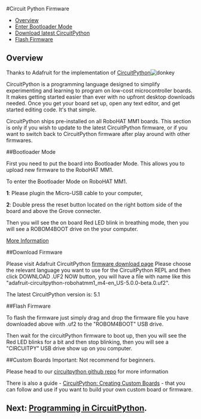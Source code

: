 #Circuit Python Firmware

* [Overview](#overview)
* [Enter Bootloader Mode](#bootloader-mode)
* [Download latest CircuitPython](#download-firmware)
* [Flash Firmware](#flash-firmware)

## Overview
Thanks to Adafruit for the implementation of [CircuitPython](https://learn.adafruit.com/welcome-to-circuitpython/what-is-circuitpython)![donkey](/assets/logos/rpi_logo.png)

CircuitPython is a programming language designed to simplify experimenting and learning to program on low-cost microcontroller boards. It makes getting started easier than ever with no upfront desktop downloads needed. Once you get your board set up, open any text editor, and get started editing code. It's that simple.

CircuitPython ships pre-installed on all RoboHAT MM1 boards.  This section is only if you wish to update to the latest CircuitPython firmware, or if you want to switch back to CircuitPython firmware after play around with other firmwares.

##Bootloader Mode

First you need to put the board into Bootloader Mode.  This allows you to upload new firmware to the RoboHAT MM1.

To enter the Bootloader Mode on RoboHAT MM1.

**1**: Please plugin the Micro-USB cable to your computer,

**2**: Double press the reset button located on the right bottom side of the board and above the Grove connecter.

Then you will see the on board Red LED blink in breathing mode, then you will see a ROBOM4BOOT drive on the your computer.

[More Information](/firmwares/bootloader/#enter-bootloader-mode)

##Download Firmware

Please visit Adafruit CircuitPython [firmware download page](https://circuitpython.org/board/robohatmm1_m4/)
Please choose the relevant language you want to use for the CircuitPython REPL and then click DOWNLOAD .UF2 NOW button, you will have a file with name like this "adafruit-circuitpython-robohatmm1_m4-en_US-5.0.0-beta.0.uf2".

The latest CircuitPython version is: 5.1

##Flash Firmware

To flash the firmware just simply drag and drop the firmware file you have downloaded above with .uf2 to the "ROBOM4BOOT" USB drive.  

Then wait for the circuitPython firmware to boot up, then you will see the Red LED blinks for a bit and then stop blinking, then you will see a "CIRCUITPY" USB drive show up on you computer.

##Custom Boards
Important: Not recommend for beginners.

Please head to our [circuitpython github repo](https://github.com/robotics-masters/mm1-hat-cpy-native) for more information

There is also a guide - [CircuitPython: Creating Custom Boards](https://www.hackster.io/wallarug/circuitpython-creating-custom-boards-8e979e) - that you can follow and use if you want to build your own custom board or firmware.

## Next: [Programming in CircuitPython](/guide/circuitpython/).
